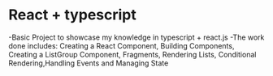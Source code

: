# React + typescript
-Basic Project to showcase my knowledge in typescript + react.js
-The  work done includes: Creating a React Component, Building Components, Creating a ListGroup Component, Fragments, Rendering Lists, Conditional Rendering,Handling Events and Managing State

